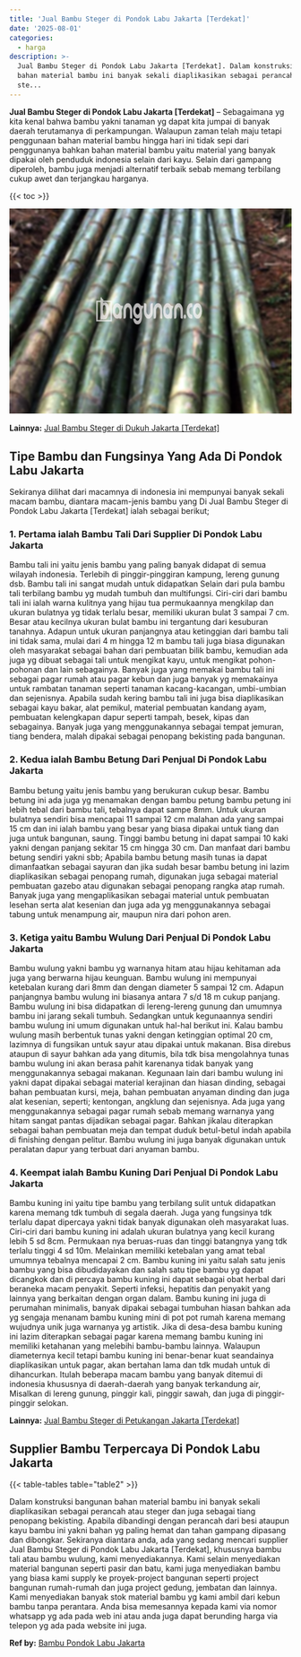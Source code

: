 ```yaml
---
title: 'Jual Bambu Steger di Pondok Labu Jakarta [Terdekat]'
date: '2025-08-01'
categories:
  - harga
description: >-
  Jual Bambu Steger di Pondok Labu Jakarta [Terdekat]. Dalam konstruksi bangunan
  bahan material bambu ini banyak sekali diaplikasikan sebagai perancah atau
  ste...
---
```


**Jual Bambu Steger di Pondok Labu Jakarta \[Terdekat\]** – Sebagaimana yg kita kenal bahwa bambu yakni tanaman yg dapat kita jumpai di banyak daerah terutamanya di perkampungan. Walaupun zaman telah maju tetapi penggunaan bahan material bambu hingga hari ini tidak sepi dari penggunanya bahkan bahan material bambu yaitu material yang banyak dipakai oleh penduduk indonesia selain dari kayu. Selain dari gampang diperoleh, bambu juga menjadi alternatif terbaik sebab memang terbilang cukup awet dan terjangkau harganya.

{{< toc >}}

![Jual Bambu Steger di Pondok Labu Jakarta [Terdekat]](/images/jual-bambu-tali-26.png)

**Lainnya:** [Jual Bambu Steger di Dukuh Jakarta \[Terdekat\]](https://bambu.bangunan.co/jual-bambu-steger-di-dukuh-jakarta-terdekat/)

## Tipe Bambu dan Fungsinya Yang Ada Di Pondok Labu Jakarta

Sekiranya dilihat dari macamnya di indonesia ini mempunyai banyak sekali macam bambu, diantara macam-jenis bambu yang Di Jual Bambu Steger di Pondok Labu Jakarta \[Terdekat\] ialah sebagai berikut;

### 1\. Pertama ialah Bambu Tali Dari Supplier Di Pondok Labu Jakarta

Bambu tali ini yaitu jenis bambu yang paling banyak didapat di semua wilayah indonesia. Terlebih di pinggir-pinggiran kampung, lereng gunung dsb. Bambu tali ini sangat mudah untuk didapatkan Selain dari pula bambu tali terbilang bambu yg mudah tumbuh dan multifungsi. Ciri-ciri dari bambu tali ini ialah warna kulitnya yang hijau tua permukaannya mengkilap dan ukuran bulatnya yg tidak terlalu besar, memiliki ukuran bulat 3 sampai 7 cm. Besar atau kecilnya ukuran bulat bambu ini tergantung dari kesuburan tanahnya. Adapun untuk ukuran panjangnya atau ketinggian dari bambu tali ini tidak sama, mulai dari 4 m hingga 12 m bambu tali juga biasa digunakan oleh masyarakat sebagai bahan dari pembuatan bilik bambu, kemudian ada juga yg dibuat sebagai tali untuk mengikat kayu, untuk mengikat pohon-pohonan dan lain sebagainya. Banyak juga yang memakai bambu tali ini sebagai pagar rumah atau pagar kebun dan juga banyak yg memakainya untuk rambatan tanaman seperti tanaman kacang-kacangan, umbi-umbian dan sejenisnya. Apabila sudah kering bambu tali ini juga bisa diaplikasikan sebagai kayu bakar, alat pemikul, material pembuatan kandang ayam, pembuatan kelengkapan dapur seperti tampah, besek, kipas dan sebagainya. Banyak juga yang menggunakannya sebagai tempat jemuran, tiang bendera, malah dipakai sebagai penopang bekisting pada bangunan.

### 2\. Kedua ialah Bambu Betung Dari Penjual Di Pondok Labu Jakarta

Bambu betung yaitu jenis bambu yang berukuran cukup besar. Bambu betung ini ada juga yg menamakan dengan bambu petung bambu petung ini lebih tebal dari bambu tali, tebalnya dapat sampe 8mm. Untuk ukuran bulatnya sendiri bisa mencapai 11 sampai 12 cm malahan ada yang sampai 15 cm dan ini ialah bambu yang besar yang biasa dipakai untuk tiang dan juga untuk bangunan, saung. Tinggi bambu betung ini dapat sampai 10 kaki yakni dengan panjang sekitar 15 cm hingga 30 cm. Dan manfaat dari bambu betung sendiri yakni sbb; Apabila bambu betung masih tunas ia dapat dimanfaatkan sebagai sayuran dan jika sudah besar bambu betung ini lazim diaplikasikan sebagai penopang rumah, digunakan juga sebagai material pembuatan gazebo atau digunakan sebagai penopang rangka atap rumah. Banyak juga yang mengaplikasikan sebagai material untuk pembuatan lesehan serta alat kesenian dan juga ada yg menggunakannya sebagai tabung untuk menampung air, maupun nira dari pohon aren.

### 3\. Ketiga yaitu Bambu Wulung Dari Penjual Di Pondok Labu Jakarta

Bambu wulung yakni bambu yg warnanya hitam atau hijau kehitaman ada juga yang berwarna hijau keunguan. Bambu wulung ini mempunyai ketebalan kurang dari 8mm dan dengan diameter 5 sampai 12 cm. Adapun panjangnya bambu wulung ini biasanya antara 7 s/d 18 m cukup panjang. Bambu wulung ini bisa didapatkan di lereng-lereng gunung dan umumnya bambu ini jarang sekali tumbuh. Sedangkan untuk kegunaannya sendiri bambu wulung ini umum digunakan untuk hal-hal berikut ini. Kalau bambu wulung masih berbentuk tunas yakni dengan ketinggian optimal 20 cm, lazimnya di fungsikan untuk sayur atau dipakai untuk makanan. Bisa direbus ataupun di sayur bahkan ada yang ditumis, bila tdk bisa mengolahnya tunas bambu wulung ini akan berasa pahit karenanya tidak banyak yang menggunakannya sebagai makanan. Kegunaan lain dari bambu wulung ini yakni dapat dipakai sebagai material kerajinan dan hiasan dinding, sebagai bahan pembuatan kursi, meja, bahan pembuatan anyaman dinding dan juga alat kesenian, seperti; kentongan, angklung dan sejenisnya. Ada juga yang menggunakannya sebagai pagar rumah sebab memang warnanya yang hitam sangat pantas dijadikan sebagai pagar. Bahkan jikalau diterapkan sebagai bahan pembuatan meja dan tempat duduk betul-betul indah apabila di finishing dengan pelitur. Bambu wulung ini juga banyak digunakan untuk peralatan dapur yang terbuat dari anyaman bambu.

### 4\. Keempat ialah Bambu Kuning Dari Penjual Di Pondok Labu Jakarta

Bambu kuning ini yaitu tipe bambu yang terbilang sulit untuk didapatkan karena memang tdk tumbuh di segala daerah. Juga yang fungsinya tdk terlalu dapat dipercaya yakni tidak banyak digunakan oleh masyarakat luas. Ciri-ciri dari bambu kuning ini adalah ukuran bulatnya yang kecil kurang lebih 5 sd 8cm. Permukaan nya beruas-ruas dan tinggi batangnya yang tdk terlalu tinggi 4 sd 10m. Melainkan memiliki ketebalan yang amat tebal umumnya tebalnya mencapai 2 cm. Bambu kuning ini yaitu salah satu jenis bambu yang bisa dibudidayakan dan salah satu tipe bambu yg dapat dicangkok dan di percaya bambu kuning ini dapat sebagai obat herbal dari beraneka macam penyakit. Seperti infeksi, hepatitis dan penyakit yang lainnya yang berkaitan dengan organ dalam. Bambu kuning ini juga di perumahan minimalis, banyak dipakai sebagai tumbuhan hiasan bahkan ada yg sengaja menanam bambu kuning mini di pot pot rumah karena memang wujudnya unik juga warnanya yg artistik. Jika di desa-desa bambu kuning ini lazim diterapkan sebagai pagar karena memang bambu kuning ini memiliki ketahanan yang melebihi bambu-bambu lainnya. Walaupun diameternya kecil tetapi bambu kuning ini benar-benar kuat seandainya diaplikasikan untuk pagar, akan bertahan lama dan tdk mudah untuk di dihancurkan. Itulah beberapa macam bambu yang banyak ditemui di indonesia khususnya di daerah-daerah yang banyak terkandung air, Misalkan di lereng gunung, pinggir kali, pinggir sawah, dan juga di pinggir-pinggir selokan.

**Lainnya:** [Jual Bambu Steger di Petukangan Jakarta \[Terdekat\]](https://bambu.bangunan.co/jual-bambu-steger-di-petukangan-jakarta-terdekat/)

## Supplier Bambu Terpercaya Di Pondok Labu Jakarta

{{< table-tables table="table2" >}}

Dalam konstruksi bangunan bahan material bambu ini banyak sekali diaplikasikan sebagai perancah atau steger dan juga sebagai tiang penopang bekisting. Apabila dibandingi dengan perancah dari besi ataupun kayu bambu ini yakni bahan yg paling hemat dan tahan gampang dipasang dan dibongkar. Sekiranya diantara anda, ada yang sedang mencari supplier Jual Bambu Steger di Pondok Labu Jakarta \[Terdekat\], khususnya bambu tali atau bambu wulung, kami menyediakannya. Kami selain menyediakan material bangunan seperti pasir dan batu, kami juga menyediakan bambu yang biasa kami supply ke proyek-project bangunan seperti project bangunan rumah-rumah dan juga project gedung, jembatan dan lainnya. Kami menyediakan banyak stok material bambu yg kami ambil dari kebun bambu tanpa perantara. Anda bisa memesannya kepada kami via nomor whatsapp yg ada pada web ini atau anda juga dapat berunding harga via telepon yg ada pada website ini juga.

**Ref by:** [Bambu Pondok Labu Jakarta](https://id.wikipedia.org/wiki/Bambu)
